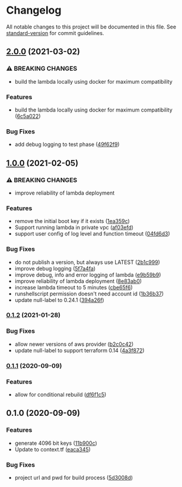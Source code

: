 # Changelog

All notable changes to this project will be documented in this file. See [standard-version](https://github.com/conventional-changelog/standard-version) for commit guidelines.

## [2.0.0](https://gitlab.com/guardianproject-ops/terraform-aws-lambda-secrets-manager-ssh-key-rotation/compare/1.0.0...2.0.0) (2021-03-02)


### ⚠ BREAKING CHANGES

* build the lambda locally using docker for maximum compatibility

### Features

* build the lambda locally using docker for maximum compatibility ([6c5a022](https://gitlab.com/guardianproject-ops/terraform-aws-lambda-secrets-manager-ssh-key-rotation/commit/6c5a02294eb1e1452e3d3e817316572813e1b57c))


### Bug Fixes

* add debug logging to test phase ([49f62f9](https://gitlab.com/guardianproject-ops/terraform-aws-lambda-secrets-manager-ssh-key-rotation/commit/49f62f9817e98648ca151cfa233c88de0bf117eb))

## [1.0.0](https://gitlab.com/guardianproject-ops/terraform-aws-lambda-secrets-manager-ssh-key-rotation/compare/0.1.2...1.0.0) (2021-02-05)


### ⚠ BREAKING CHANGES

* improve reliability of lambda deployment

### Features

* remove the initial boot key if it exists ([1ea359c](https://gitlab.com/guardianproject-ops/terraform-aws-lambda-secrets-manager-ssh-key-rotation/commit/1ea359c3be19ca1738fbd4405b88b6532261d4c0))
* Support running lambda in private vpc ([af03efd](https://gitlab.com/guardianproject-ops/terraform-aws-lambda-secrets-manager-ssh-key-rotation/commit/af03efd0bd3521a89fe76f0e94097096fa214234))
* support user config of log level and function timeout ([04fd6d3](https://gitlab.com/guardianproject-ops/terraform-aws-lambda-secrets-manager-ssh-key-rotation/commit/04fd6d3ea2cf95857ca28d94b7fc82d4f38abb34))


### Bug Fixes

* do not publish a version, but always use LATEST ([2b1c999](https://gitlab.com/guardianproject-ops/terraform-aws-lambda-secrets-manager-ssh-key-rotation/commit/2b1c999b47227f77a8b95d3032c1d14ab92de44b))
* improve debug logging ([5f7a4fa](https://gitlab.com/guardianproject-ops/terraform-aws-lambda-secrets-manager-ssh-key-rotation/commit/5f7a4fa13c9ca44d6c6669fe06da090ca6ed6609))
* improve debug, info and error logging of lambda ([e9b59b9](https://gitlab.com/guardianproject-ops/terraform-aws-lambda-secrets-manager-ssh-key-rotation/commit/e9b59b96eeb004de8b5d54c68e19f1f63a4066e8))
* improve reliability of lambda deployment ([8e83ab0](https://gitlab.com/guardianproject-ops/terraform-aws-lambda-secrets-manager-ssh-key-rotation/commit/8e83ab011b78461918e67d1d993d64cc72266fbd))
* increase lambda timeout to 5 minutes ([cbe65f6](https://gitlab.com/guardianproject-ops/terraform-aws-lambda-secrets-manager-ssh-key-rotation/commit/cbe65f6a33523049218df6b02d3bced44890582c))
* runshellscript permission doesn't need account id ([1b36b37](https://gitlab.com/guardianproject-ops/terraform-aws-lambda-secrets-manager-ssh-key-rotation/commit/1b36b372146fb6c6c96531fcef098fd6d6791b0d))
* update null-label to 0.24.1 ([394a26f](https://gitlab.com/guardianproject-ops/terraform-aws-lambda-secrets-manager-ssh-key-rotation/commit/394a26f86cbfaa64289e6fdf6b2b5c6ce3acfc26))

### [0.1.2](https://gitlab.com/guardianproject-ops/terraform-aws-lambda-secrets-manager-ssh-key-rotation/compare/0.1.1...0.1.2) (2021-01-28)


### Bug Fixes

* allow newer versions of aws provider ([b2c0c42](https://gitlab.com/guardianproject-ops/terraform-aws-lambda-secrets-manager-ssh-key-rotation/commit/b2c0c42b8d8fbe10395f20b2960269c109275365))
* update null-label to support terraform 0.14 ([4a3f872](https://gitlab.com/guardianproject-ops/terraform-aws-lambda-secrets-manager-ssh-key-rotation/commit/4a3f87223a47259e5ef24ccc55dd66068f645966))

### [0.1.1](https://gitlab.com/guardianproject-ops/terraform-aws-lambda-secrets-manager-ssh-key-rotation/compare/0.1.0...0.1.1) (2020-09-09)


### Features

* allow for conditional rebuild ([df6f1c5](https://gitlab.com/guardianproject-ops/terraform-aws-lambda-secrets-manager-ssh-key-rotation/commit/df6f1c5d3c4f4e77e0805054bf1e0d9751e45e95))

## 0.1.0 (2020-09-09)


### Features

* generate 4096 bit keys ([11b900c](https://gitlab.com/guardianproject-ops/terraform-aws-lambda-secrets-manager-ssh-key-rotation/commit/11b900c75586e2a75498164891d3da9b562bf12b))
* Update to context.tf ([eaca345](https://gitlab.com/guardianproject-ops/terraform-aws-lambda-secrets-manager-ssh-key-rotation/commit/eaca345b58a805ae2067f030053d527074f5bb15))


### Bug Fixes

* project url and pwd for build process ([5d3008d](https://gitlab.com/guardianproject-ops/terraform-aws-lambda-secrets-manager-ssh-key-rotation/commit/5d3008d54bc1399046fefacb620f572ea083801a))

